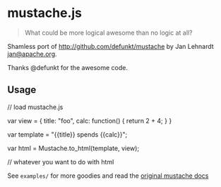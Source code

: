 # mustache.js

> What could be more logical awesome than no logic at all?

Shamless port of http://github.com/defunkt/mustache 
by Jan Lehnardt <jan@apache.org>.

Thanks @defunkt for the awesome code.


## Usage

  // load mustache.js
  
  var view = {
    title: "foo",
    calc: function() {
      return 2 + 4;
    }
  }
  
  var template = "{{title}} spends {{calc}}";
  
  var html = Mustache.to_html(template, view);
  
  // whatever you want to do with html

See `examples/` for more goodies and read the [original mustache docs][m]

[m]: http://github.com/defunkt/mustache/
